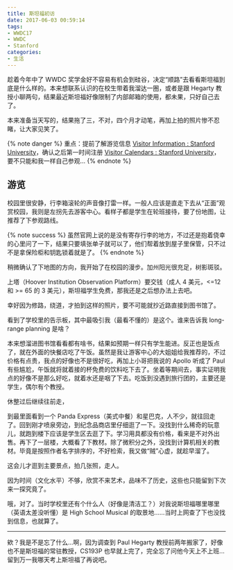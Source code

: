 ```yaml
---
title: 斯坦福初访
date: 2017-06-03 00:59:14
tags:
- WWDC17
- WWDC
- Stanford
categories:
- 生活
---
```


趁着今年中了 WWDC 奖学金好不容易有机会到硅谷，决定“顺路”去看看斯坦福到底是什么样的。本来想联系认识的在校生带着我溜达一圈，或者是跟 Hegarty 教授小聊两句，结果最近斯坦福好像限制了内部邮箱的使用，都未果，只好自己去了。

本来准备当天写的，结果拖了三，不对，四个月才动笔，再加上拍的照片惨不忍睹，让大家见笑了。

<!-- more -->

{% note danger %}
重点：提前了解游览信息 [Visitor Information : Stanford University](https://visit.stanford.edu/)，确认之后第一时间注册 [Visitor Calendars : Stanford University](https://visit.stanford.edu/calendar/)，要不只能和我一样自己参观...
{% endnote %}

## 游览

校园里很安静，行李箱滚轮的声音像打雷一样。一般人应该是直走下去从“正面”观赏校园，我则是左拐先去游客中心。看样子都是学生在轮班接待，要了份地图，让推荐了下参观路线。

{% note success %}
虽然官网上说的是没有寄存行李的地方，不过还是抱着侥幸的心里问了一下，结果只要填张单子就可以了，他们帮着放到屋子里保管，只不过不是拿保险柜和钥匙锁着就是了。
{% endnote %}

稍微确认了下地图的方向，我开始了在校园的漫步。加州阳光很充足，树影斑驳。

上塔（Hoover Institution Observation Platform）要交钱（成人 4 美元，<=12 和 >= 65 的 3 美元），斯坦福学生免费，那我还是之后想办法上去吧。

幸好因为修路，绕道，才拍到这样的照片，要不可能就抄近路直接到图书馆了。

看到了学校里的告示板，其中最吸引我（最看不懂的）是这个。谁来告诉我 long-range planning 是啥？

本来想溜进图书馆看看都有啥书，结果如预期一样只有学生能进。反正也是饭点了，就在外面的快餐店吃了午饭。虽然是我让游客中心的大姐姐给我推荐的，不过价格有点贵，我点的好像也不是很好吃，再加上小哥把我说的 Apollo 听成了 Paul 有些尴尬，午饭就将就着接的杯免费的饮料吃下去了。坐着等期间去，事实证明我点的好像不是那么好吃，就着水还是咽了下去。吃饭到没遇到旅行团的，主要还是学生，偶尔有个教授。

休整过后继续往前走，

到最里面看到一个 Panda Express（美式中餐）和星巴克，人不少，就往回走了。回到刚才喷泉旁边，到纪念品商店里仔细逛了一下。没找到什么稀奇的玩意儿，就跑到楼下应该是学生区去逛了下。学习用具都没有价格，看来是不对外出售。再下了一层楼，大概看了下教材。除了微积分之外，没找到计算机相关的教材。毕竟是按照作者名字排序的，不好检索，我又做“贼”心虚，就趁早溜了。

这会儿才逛到主要景点，拍几张照，走人。

因为时间（文化水平）不够，欣赏不来艺术，品味不了历史，这些也只能留到下次来一探究竟了。

哦，对了。当时学校里还有个什么人（好像是清洁工？）对我说斯坦福哪里哪里（英语太差没听懂）是 High School Musical 的取景地……当时上网查了下也没找到信息，也就算了。

----

欸？我是不是忘了什么...啊，因为调查到 Paul Hegarty 教授前两年搬家了，好像也不是斯坦福的常驻教授，CS193P 也早就上完了，完全忘了问他今天上不上班...留到万一我哪天考上斯坦福了再说吧。
